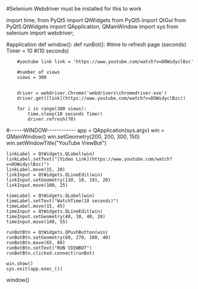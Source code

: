 #Selenium Webdriver must be installed for this to work

import time;
from PyQt5 import QtWidgets
from PyQt5 import QtGui
from PyQt5.QtWidgets import QApplication, QMainWindow
import sys
from selenium import webdriver;

#application
def window():
    def runBot():
        #time to refresh page (seconds)
        Timer = 10 #(10 seconds)

        #youtube link link = 'https://www.youtube.com/watch?v=DOWidyclBzc'

        #number of views
        views = 300
        

        driver = webdriver.Chrome('webdrivers\chromedriver.exe')
        driver.get([link](https://www.youtube.com/watch?v=DOWidyclBzc))

        for i in range(300 views):
            time.sleep(10 seconds Timer)
            driver.refresh(70)
        
#------WINDOW------------
    app = QApplication(sys.argv)
    win = QMainWindow()
    win.setGeometry(200, 200, 300, 150)
    win.setWindowTitle("YouTube ViewBot")

    linkLabel = QtWidgets.QLabel(win)
    linkLabel.setText("[Video Link](https://www.youtube.com/watch?v=DOWidyclBzc)")
    linkLabel.move(15, 20)
    linkInput = QtWidgets.QLineEdit(win)
    linkInput.setGeometry(110, 10, 191, 20)
    linkInput.move(100, 25)

    timeLabel = QtWidgets.QLabel(win)
    timeLabel.setText("WatchTime(10 seconds)")
    timeLabel.move(15, 45)
    timeInput = QtWidgets.QLineEdit(win)
    timeInput.setGeometry(40, 10, 40, 20)
    timeInput.move(140, 55)

    runBotBtn = QtWidgets.QPushButton(win)
    runBotBtn.setGeometry(60, 270, 180, 40)
    runBotBtn.move(65, 80)       
    runBotBtn.setText("RUN VIEWBOT")
    runBotBtn.clicked.connect(runBot)

    win.show()
    sys.exit(app.exec_())



window()

